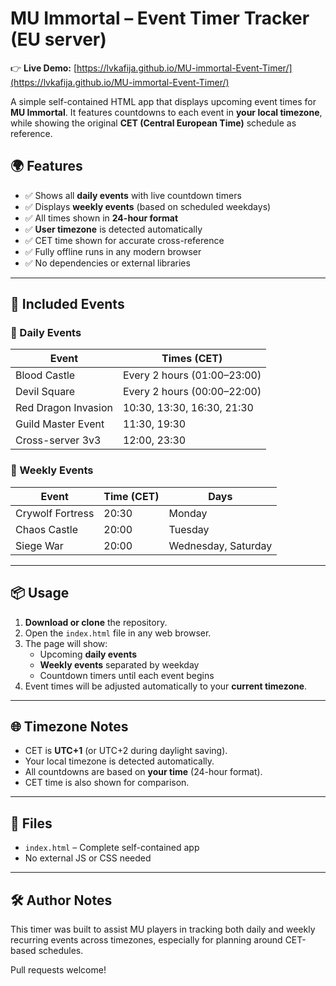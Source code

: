 # MU Immortal – Event Timer Tracker (EU server)

👉 **Live Demo:** [https://lvkafija.github.io/MU-immortal-Event-Timer/](https://lvkafija.github.io/MU-immortal-Event-Timer/)

A simple self-contained HTML app that displays upcoming event times for **MU Immortal**. It features countdowns to each event in **your local timezone**, while showing the original **CET (Central European Time)** schedule as reference.

## 🌍 Features

- ✅ Shows all **daily events** with live countdown timers
- ✅ Displays **weekly events** (based on scheduled weekdays)
- ✅ All times shown in **24-hour format**
- ✅ **User timezone** is detected automatically
- ✅ CET time shown for accurate cross-reference
- ✅ Fully offline  runs in any modern browser
- ✅ No dependencies or external libraries

---

## 📅 Included Events

### 🔁 Daily Events
| Event                     | Times (CET) |
|---------------------------|-------------|
| Blood Castle              | Every 2 hours (01:00–23:00) |
| Devil Square              | Every 2 hours (00:00–22:00) |
| Red Dragon Invasion       | 10:30, 13:30, 16:30, 21:30 |
| Guild Master Event        | 11:30, 19:30 |
| Cross-server 3v3          | 12:00, 23:30 |

### 📆 Weekly Events
| Event               | Time (CET) | Days       |
|--------------------|------------|------------|
| Crywolf Fortress   | 20:30      | Monday     |
| Chaos Castle       | 20:00      | Tuesday    |
| Siege War          | 20:00      | Wednesday, Saturday |

---

## 📦 Usage

1. **Download or clone** the repository.
2. Open the `index.html` file in any web browser.
3. The page will show:
   - Upcoming **daily events**
   - **Weekly events** separated by weekday
   - Countdown timers until each event begins
4. Event times will be adjusted automatically to your **current timezone**.

---

## 🌐 Timezone Notes

- CET is **UTC+1** (or UTC+2 during daylight saving).
- Your local timezone is detected automatically.
- All countdowns are based on **your time** (24-hour format).
- CET time is also shown for comparison.

---

## 📁 Files

- `index.html` – Complete self-contained app
- No external JS or CSS needed

---

## 🛠️ Author Notes

This timer was built to assist MU players in tracking both daily and weekly recurring events across timezones, especially for planning around CET-based schedules.

Pull requests welcome!
